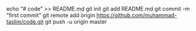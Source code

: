 echo "# code" >> README.md
git init
git add README.md
git commit -m "first commit"
git remote add origin https://github.com/muhammad-taslim/code.git
git push -u origin master
